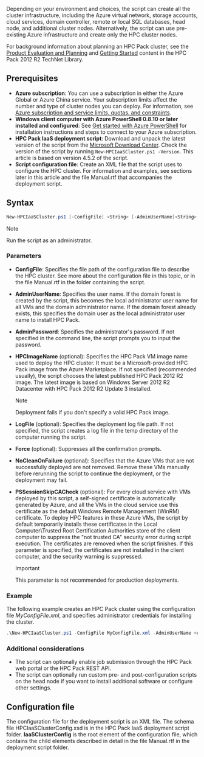 Depending on your environment and choices, the script can create all the cluster infrastructure, including the Azure virtual network, storage accounts, cloud services, domain controller, remote or local SQL databases, head node, and additional cluster nodes. Alternatively, the script can use pre-existing Azure infrastructure and create only the HPC cluster nodes.

For background information about planning an HPC Pack cluster, see the [Product Evaluation and Planning](https://technet.microsoft.com/zh-cn/library/jj899596.aspx) and [Getting Started](https://technet.microsoft.com/zh-cn/library/jj899590.aspx) content in the HPC Pack 2012 R2 TechNet Library.

## Prerequisites
* **Azure subscription**: You can use a subscription in either the Azure Global or Azure China service. Your subscription limits affect the number and type of cluster nodes you can deploy. For information, see [Azure subscription and service limits, quotas, and constraints](../articles/azure-subscription-service-limits.md).
* **Windows client computer with Azure PowerShell 0.8.10 or later installed and configured**: See [Get started with Azure PowerShell](https://docs.microsoft.com/powershell/azureps-cmdlets-docs) for installation instructions and steps to connect to your Azure subscription.
* **HPC Pack IaaS deployment script**: Download and unpack the latest version of the script from the [Microsoft Download Center](https://www.microsoft.com/download/details.aspx?id=44949). Check the version of the script by running `New-HPCIaaSCluster.ps1 -Version`. This article is based on version 4.5.2 of the script.
* **Script configuration file**: Create an XML file that the script uses to configure the HPC cluster. For information and examples, see sections later in this article and the file Manual.rtf that accompanies the deployment script.

## Syntax

```PowerShell
New-HPCIaaSCluster.ps1 [-ConfigFile] <String> [-AdminUserName]<String> [[-AdminPassword] <String>] [[-HPCImageName] <String>] [[-LogFile] <String>] [-Force] [-NoCleanOnFailure] [-PSSessionSkipCACheck] [<CommonParameters>]
```

> [!NOTE]
> Run the script as an administrator.
> 
> 

### Parameters
* **ConfigFile**: Specifies the file path of the configuration file to describe the HPC cluster. See more about the configuration file in this topic, or in the file Manual.rtf in the folder containing the script.
* **AdminUserName**: Specifies the user name. If the domain forest is created by the script, this becomes the local administrator user name for all VMs and the domain administrator name. If the domain forest already exists, this specifies the domain user as the local administrator user name to install HPC Pack.
* **AdminPassword**: Specifies the administrator's password. If not specified in the command line, the script prompts you to input the password.
* **HPCImageName** (optional): Specifies the HPC Pack VM image name used to deploy the HPC cluster. It must be a Microsoft-provided HPC Pack image from the Azure Marketplace. If not specified (recommended usually), the script chooses the latest published HPC Pack 2012 R2 image. The latest image is based on Windows Server 2012 R2 Datacenter with HPC Pack 2012 R2 Update 3 installed.

    > [!NOTE]
    > Deployment fails if you don't specify a valid HPC Pack image.
    > 
    > 
* **LogFile** (optional): Specifies the deployment log file path. If not specified, the script creates a log file in the temp directory of the computer running the script.
* **Force** (optional): Suppresses all the confirmation prompts.
* **NoCleanOnFailure** (optional): Specifies that the Azure VMs that are not successfully deployed are not removed. Remove these VMs manually before rerunning the script to continue the deployment, or the deployment may fail.
* **PSSessionSkipCACheck** (optional): For every cloud service with VMs deployed by this script, a self-signed certificate is automatically generated by Azure, and all the VMs in the cloud service use this certificate as the default Windows Remote Management (WinRM) certificate. To deploy HPC features in these Azure VMs, the script by default temporarily installs these certificates in the Local Computer\\Trusted Root Certification Authorities store of the client computer to suppress the "not trusted CA" security error during script execution. The certificates are removed when the script finishes. If this parameter is specified, the certificates are not installed in the client computer, and the security warning is suppressed.

    > [!IMPORTANT]
    > This parameter is not recommended for production deployments.
    > 
    > 

### Example
The following example creates an HPC Pack cluster using the
configuration file *MyConfigFile.xml*, and specifies administrator
credentials for installing the cluster.

```PowerShell
.\New-HPCIaaSCluster.ps1 -ConfigFile MyConfigFile.xml -AdminUserName <username> -AdminPassword <password>
```

### Additional considerations
* The script can optionally enable job submission through the HPC Pack web portal or the HPC Pack REST API.
* The script can optionally run custom pre- and post-configuration scripts on the head node if you want to install additional software or configure other settings.

## <a name="Configuration-file"></a> Configuration file
The configuration file for the deployment script is an XML
file. The schema file HPCIaaSClusterConfig.xsd is in the HPC Pack IaaS
deployment script folder. **IaaSClusterConfig** is the root element of
the configuration file, which contains the child elements described in
detail in the file Manual.rtf in the deployment script folder.